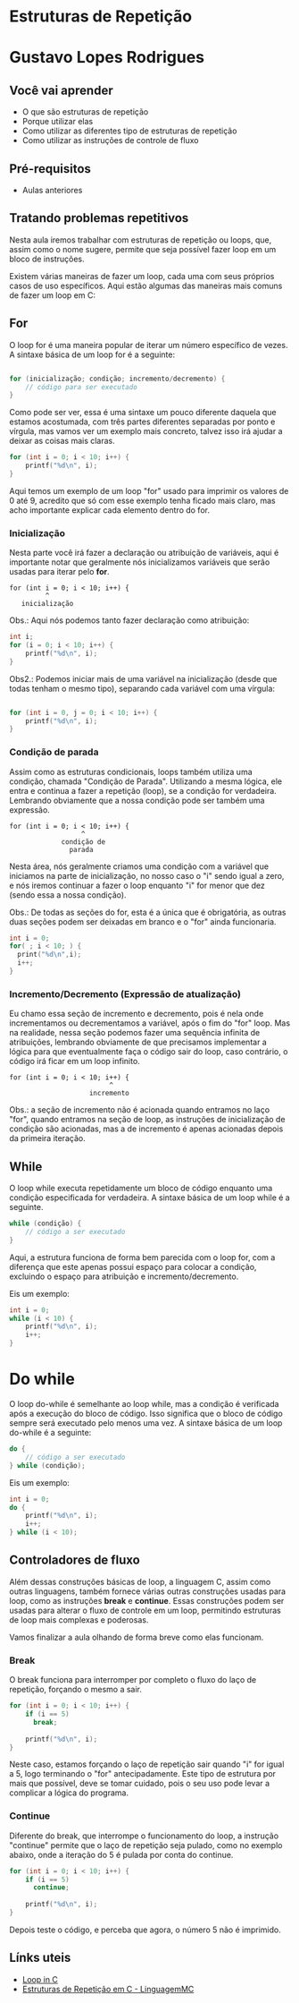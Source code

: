 # Estruturas de Repetição

# Gustavo Lopes Rodrigues

## Você vai aprender

- O que são estruturas de repetição
- Porque utilizar elas
- Como utilizar as diferentes tipo de estruturas de repetição
- Como utilizar as instruções de controle de fluxo

## Pré-requisitos

- Aulas anteriores

## Tratando problemas repetitivos

Nesta aula iremos trabalhar com estruturas de repetição ou loops, que, assim como o nome sugere, permite que seja possível fazer loop em um bloco de instruções.

Existem várias maneiras de fazer um loop, cada uma com seus próprios casos de uso específicos. Aqui estão algumas das maneiras mais comuns de fazer um loop em C:

## For

O loop for é uma maneira popular de iterar um número específico de vezes. A sintaxe básica de um loop for é a seguinte:

```c

for (inicialização; condição; incremento/decremento) {
    // código para ser executado
}
``` 

Como pode ser ver, essa é uma sintaxe um pouco diferente daquela que estamos acostumada, com três partes diferentes separadas por ponto e vírgula, mas vamos ver um exemplo mais concreto, talvez isso irá ajudar a deixar as coisas mais claras.

```c
for (int i = 0; i < 10; i++) {
    printf("%d\n", i);
}
``` 

Aqui temos um exemplo de um loop "for" usado para imprimir os valores de 0 até 9, acredito que só com esse exemplo tenha ficado mais claro, mas acho importante explicar cada elemento dentro do for.

### Inicialização

Nesta parte você irá fazer a declaração ou atribuição de variáveis, aqui é importante notar que geralmente nós inicializamos variáveis que serão usadas para iterar pelo **for**.

```
for (int i = 0; i < 10; i++) {
         ^
   inicialização
``` 

Obs.: Aqui nós podemos tanto fazer declaração como atribuição:

```c
int i;
for (i = 0; i < 10; i++) {
    printf("%d\n", i);
}
``` 

Obs2.: Podemos iniciar mais de uma variável na inicialização (desde que todas tenham o mesmo tipo), separando cada variável com uma vírgula:

```c

for (int i = 0, j = 0; i < 10; i++) {
    printf("%d\n", i);
}
``` 

### Condição de parada

Assim como as estruturas condicionais, loops também utiliza uma condição, chamada "Condição de Parada". Utilizando a mesma lógica, ele entra e continua a fazer a repetição (loop), se a condição for verdadeira. Lembrando obviamente que a nossa condição pode ser também uma expressão.

```
for (int i = 0; i < 10; i++) {
                  ^
             condição de
               parada
``` 

Nesta área, nós geralmente criamos uma condição com a variável que iniciamos na parte de inicialização, no nosso caso o "i" sendo igual a zero, e nós iremos continuar a fazer o loop enquanto "i" for menor que dez (sendo essa a nossa condição).

Obs.: De todas as seções do for, esta é a única que é obrigatória, as outras duas seções podem ser deixadas em branco e o "for" ainda funcionaria.

```c
int i = 0;
for( ; i < 10; ) {
  print("%d\n",i);
  i++;
}
``` 

### Incremento/Decremento (Expressão de atualização)

Eu chamo essa seção de incremento e decremento, pois é nela onde incrementamos ou decrementamos a variável, após o fim do "for" loop. Mas na realidade, nessa seção podemos fazer uma sequência infinita de atribuições, lembrando obviamente de que precisamos implementar a lógica para que eventualmente faça o código sair do loop, caso contrário, o código irá ficar em um loop infinito.

```
for (int i = 0; i < 10; i++) {
                         ^
                    incremento
``` 
Obs.: a seção de incremento não é acionada quando entramos no laço "for", quando entramos na seção de loop, as instruções de inicialização de condição são acionadas, mas a de incremento é apenas acionadas depois da primeira iteração.

## While

O loop while executa repetidamente um bloco de código enquanto uma condição especificada for verdadeira. A sintaxe básica de um loop while é a seguinte.

```c
while (condição) {
    // código a ser executado
}
```

Aqui, a estrutura funciona de forma bem parecida com o loop for, com a diferença que este apenas possui espaço para colocar a condição, excluindo o espaço para atribuição e incremento/decremento.

Eis um exemplo:

```c
int i = 0;
while (i < 10) {
    printf("%d\n", i);
    i++;
}
```

# Do while

O loop do-while é semelhante ao loop while, mas a condição é verificada após a execução do bloco de código. Isso significa que o bloco de código sempre será executado pelo menos uma vez. A sintaxe básica de um loop do-while é a seguinte:

```c
do {
    // código a ser executado
} while (condição);
``` 

Eis um exemplo:

```c
int i = 0;
do {
    printf("%d\n", i);
    i++;
} while (i < 10);
``` 

## Controladores de fluxo

Além dessas construções básicas de loop, a linguagem C, assim como outras linguagens, também fornece várias outras construções usadas para loop, como as instruções **break** e **continue**. Essas construções podem ser usadas para alterar o fluxo de controle em um loop, permitindo estruturas de loop mais complexas e poderosas.

Vamos finalizar a aula olhando de forma breve como elas funcionam.

### Break

O break funciona para interromper por completo o fluxo do laço de repetição, forçando o mesmo a sair.

```c
for (int i = 0; i < 10; i++) {
    if (i == 5)
      break;
      
    printf("%d\n", i);
}
```
Neste caso, estamos forçando o laço de repetição sair quando "i" for igual a 5, logo terminando o "for" antecipadamente. Este tipo de estrutura por mais que possível, deve se tomar cuidado, pois o seu uso pode levar a complicar a lógica do programa.

### Continue

Diferente do break, que interrompe o funcionamento do loop, a instrução "continue" permite que o laço de repetição seja pulado, como no exemplo abaixo, onde a iteração do 5 é pulada por conta do continue.

```c
for (int i = 0; i < 10; i++) {
    if (i == 5)
      continue;
      
    printf("%d\n", i);
}
```

Depois teste o código, e perceba que agora, o número 5 não é imprimido.

## Línks uteis

- [Loop in C](https://www.programiz.com/c-programming/c-for-loop)
- [Estruturas de Repetição em C - LinguagemMC](http://linguagemc.com.br/a-estrutura-de-repeticao-for-em-c/)
